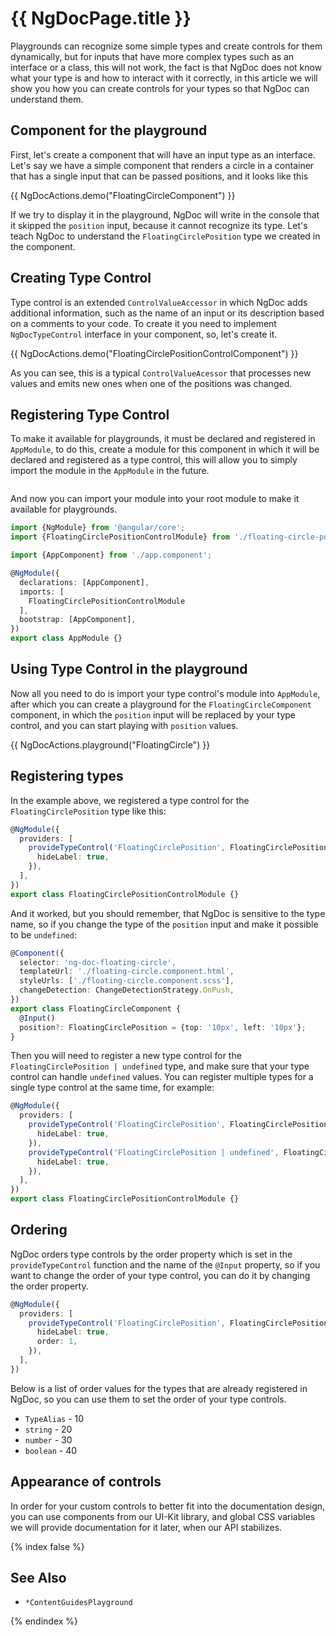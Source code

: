 # {{ NgDocPage.title }}

Playgrounds can recognize some simple types and create controls for them dynamically, but for inputs
that have more complex types such as an interface or a class, this will not work, the fact is that
NgDoc does not know what your type is and how to interact with it correctly, in this
article we will show you how you can create controls for your types so that NgDoc can understand
them.

## Component for the playground

First, let's create a component that will have an input type as an interface.
Let's say we have a simple component that renders a circle in a container that has a single input
that can be passed positions, and it looks like this

{{ NgDocActions.demo("FloatingCircleComponent") }}

If we try to display it in the playground, NgDoc will write in the console that it skipped
the `position` input, because it cannot recognize its type. Let's teach NgDoc to understand
the `FloatingCirclePosition` type we created in the component.

## Creating Type Control

Type control is an extended `ControlValueAccessor` in which NgDoc adds additional
information, such as the name of an input or its description based on a comments to your code.
To create it you need to implement `NgDocTypeControl` interface in your component, so,
let's create it.

{{ NgDocActions.demo("FloatingCirclePositionControlComponent") }}

As you can see, this is a typical `ControlValueAcessor` that processes new values and emits new ones
when one of the positions was changed.

## Registering Type Control

To make it available for playgrounds, it must be declared and registered in `AppModule`, to do this,
create a module for this component in which it will be declared and registered as a type control,
this will allow you to simply import the module in the `AppModule` in the future.

```typescript file="./floating-circle-position-control/floating-circle-position-control.module.ts" fileName="floating-circle-position-control.module.ts"

```

And now you can import your module into your root module to make it available for playgrounds.

```typescript fileName="app.module.ts"
import {NgModule} from '@angular/core';
import {FloatingCirclePositionControlModule} from './floating-circle-position-control/floating-circle-position-control.module';

import {AppComponent} from './app.component';

@NgModule({
  declarations: [AppComponent],
  imports: [
    FloatingCirclePositionControlModule
  ],
  bootstrap: [AppComponent],
})
export class AppModule {}
```

## Using Type Control in the playground

Now all you need to do is import your type control's module into `AppModule`, after which you can
create a playground for the `FloatingCircleComponent` component, in which the `position` input will
be replaced by your type control, and you can start playing with `position` values.

{{ NgDocActions.playground("FloatingCircle") }}

## Registering types

In the example above, we registered a type control for the `FloatingCirclePosition` type like this:

```typescript fileName="floating-circle-position-control.module.ts"
@NgModule({
  providers: [
    provideTypeControl('FloatingCirclePosition', FloatingCirclePositionControlComponent, {
      hideLabel: true,
    }),
  ],
})
export class FloatingCirclePositionControlModule {}
```

And it worked, but you should remember, that NgDoc is sensitive to the type name, so if you change
the type of the `position` input and make it possible to be `undefined`:

```typescript fileName="floating-circle.component.ts"
@Component({
  selector: 'ng-doc-floating-circle',
  templateUrl: './floating-circle.component.html',
  styleUrls: ['./floating-circle.component.scss'],
  changeDetection: ChangeDetectionStrategy.OnPush,
})
export class FloatingCircleComponent {
  @Input()
  position?: FloatingCirclePosition = {top: '10px', left: '10px'};
}
```

Then you will need to register a new type control for the `FloatingCirclePosition | undefined` type,
and make sure that your type control can handle `undefined` values. You can register multiple types
for a single type control at the same time, for example:

```typescript fileName="floating-circle-position-control.module.ts"
@NgModule({
  providers: [
    provideTypeControl('FloatingCirclePosition', FloatingCirclePositionControlComponent, {
      hideLabel: true,
    }),
    provideTypeControl('FloatingCirclePosition | undefined', FloatingCirclePositionControlComponent, {
      hideLabel: true,
    }),
  ],
})
export class FloatingCirclePositionControlModule {}
```

## Ordering

NgDoc orders type controls by the order property which is set in the `provideTypeControl` function
and the name of the `@Input` property, so if you want to change the order of your type control,
you can do it by changing the order property.

```typescript fileName="floating-circle-position-control.module.ts"
@NgModule({
  providers: [
    provideTypeControl('FloatingCirclePosition', FloatingCirclePositionControlComponent, {
      hideLabel: true,
      order: 1,
    }),
  ],
})
```

Below is a list of order values for the types that are already registered in NgDoc, so you can
use them to set the order of your type controls.

- `TypeAlias` - 10
- `string` - 20
- `number` - 30
- `boolean` - 40

## Appearance of controls

In order for your custom controls to better fit into the documentation design, you can use
components from our UI-Kit library, and global CSS variables we will provide documentation for it
later, when our API stabilizes.

{% index false %}

## See Also

- `*ContentGuidesPlayground`

{% endindex %}
